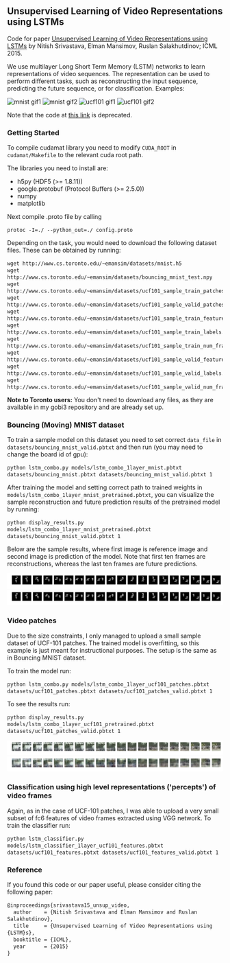 ## Unsupervised Learning of Video Representations using LSTMs

Code for paper [Unsupervised Learning of Video Representations using LSTMs](http://arxiv.org/abs/1502.04681) by Nitish Srivastava, Elman Mansimov, Ruslan Salakhutdinov; ICML 2015.

We use multilayer Long Short Term Memory (LSTM) networks to learn representations of video sequences. The representation can be used to perform different tasks, such as reconstructing the input sequence, predicting the future sequence, or for classification. Examples:

![mnist gif1](http://i.giphy.com/3o6UBnVC6wIj3NdJOE.gif)
![mnist gif2](http://i.giphy.com/3o6UB3eAZxybAFG0iA.gif)
![ucf101 gif1](http://i.giphy.com/xT77XRpXgmjMzRzxSg.gif)
![ucf101 gif2](http://i.giphy.com/xT77Y5wbpQk0ScfXeE.gif)

Note that the code at [this link](http://www.cs.toronto.edu/~nitish/unsupervised_video/) is deprecated.

### Getting Started

To compile cudamat library you need to modify `CUDA_ROOT` in `cudamat/Makefile` to the relevant cuda root path.

The libraries you need to install are:

* h5py (HDF5 (>= 1.8.11))
* google.protobuf (Protocol Buffers (>= 2.5.0))
* numpy
* matplotlib

Next compile .proto file by calling

```
protoc -I=./ --python_out=./ config.proto
```

Depending on the task, you would need to download the following dataset files. These can be obtained by running:

```
wget http://www.cs.toronto.edu/~emansim/datasets/mnist.h5
wget http://www.cs.toronto.edu/~emansim/datasets/bouncing_mnist_test.npy
wget http://www.cs.toronto.edu/~emansim/datasets/ucf101_sample_train_patches.npy
wget http://www.cs.toronto.edu/~emansim/datasets/ucf101_sample_valid_patches.npy
wget http://www.cs.toronto.edu/~emansim/datasets/ucf101_sample_train_features.h5
wget http://www.cs.toronto.edu/~emansim/datasets/ucf101_sample_train_labels.txt
wget http://www.cs.toronto.edu/~emansim/datasets/ucf101_sample_train_num_frames.txt
wget http://www.cs.toronto.edu/~emansim/datasets/ucf101_sample_valid_features.h5
wget http://www.cs.toronto.edu/~emansim/datasets/ucf101_sample_valid_labels.txt
wget http://www.cs.toronto.edu/~emansim/datasets/ucf101_sample_valid_num_frames.txt
```

**Note to Toronto users:** You don't need to download any files, as they are available in my gobi3 repository and are already set up.

### Bouncing (Moving) MNIST dataset

To train a sample model on this dataset you need to set correct `data_file` in `datasets/bouncing_mnist_valid.pbtxt` and then run (you may need to change the board id of gpu): 

```
python lstm_combo.py models/lstm_combo_1layer_mnist.pbtxt datasets/bouncing_mnist.pbtxt datasets/bouncing_mnist_valid.pbtxt 1
```

After training the model and setting correct path to trained weights in `models/lstm_combo_1layer_mnist_pretrained.pbtxt`, you can visualize the sample reconstruction and future prediction results of the pretrained model by running:

```
python display_results.py models/lstm_combo_1layer_mnist_pretrained.pbtxt datasets/bouncing_mnist_valid.pbtxt 1
```

Below are the sample results, where first image is reference image and second image is prediction of the model. Note that first ten frames are reconstructions, whereas the last ten frames are future predictions.

![original](imgs/mnist_1layer_example_original.png)
![recon](imgs/mnist_1layer_example_recon.png)


### Video patches

Due to the size constraints, I only managed to upload a small sample dataset of UCF-101 patches. The trained model is overfitting, so this example is just meant for instructional purposes. The setup is the same as in Bouncing MNIST dataset.

To train the model run:

```
python lstm_combo.py models/lstm_combo_1layer_ucf101_patches.pbtxt datasets/ucf101_patches.pbtxt datasets/ucf101_patches_valid.pbtxt 1
```

To see the results run:

```
python display_results.py models/lstm_combo_1layer_ucf101_pretrained.pbtxt datasets/ucf101_patches_valid.pbtxt 1
```

![original](imgs/ucf101_1layer_example_original.png)
![recon](imgs/ucf101_1layer_example_recon.png)

### Classification using high level representations ('percepts') of video frames

Again, as in the case of UCF-101 patches, I was able to upload a very small subset of fc6 features of video frames extracted using VGG network. To train the classifier run:

```
python lstm_classifier.py models/lstm_classifier_1layer_ucf101_features.pbtxt datasets/ucf101_features.pbtxt datasets/ucf101_features_valid.pbtxt 1
```

### Reference

If you found this code or our paper useful, please consider citing the following paper:

```
@inproceedings{srivastava15_unsup_video,
  author    = {Nitish Srivastava and Elman Mansimov and Ruslan Salakhutdinov},
  title     = {Unsupervised Learning of Video Representations using {LSTM}s},
  booktitle = {ICML},
  year      = {2015}
}
```